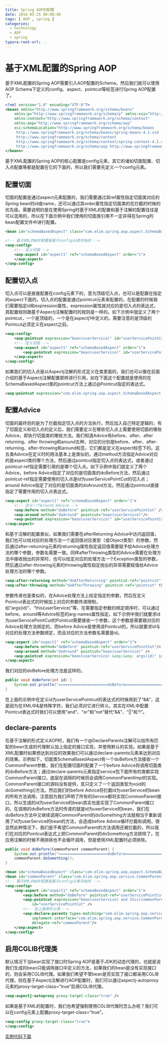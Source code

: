 ```yaml
---
title: Spring AOP的配置
date: 2018-05-25 00:00:00
tags: [ AOP , spring ]
categories:
  - technology
  - AOP
  - spring
typora-root-url: ..
---
```


# 基于XML配置的Spring AOP

基于XML配置的Spring AOP需要引入AOP配置的Schema，然后我们就可以使用AOP Schema下定义的config、aspect、pointcut等标签进行Spring AOP配置了。

```xml
<?xml version="1.0" encoding="UTF-8"?>
<beans xmlns="http://www.springframework.org/schema/beans"
    xmlns:p="http://www.springframework.org/schema/p" xmlns:xsi="http://www.w3.org/2001/XMLSchema-instance"
    xmlns:context="http://www.springframework.org/schema/context"
    xmlns:aop="http://www.springframework.org/schema/aop"
    xsi:schemaLocation="http://www.springframework.org/schema/beans
     http://www.springframework.org/schema/beans/spring-beans-4.1.xsd
     http://www.springframework.org/schema/context
     http://www.springframework.org/schema/context/spring-context-4.1.xsd
     http://www.springframework.org/schema/aop http://www.springframework.org/schema/aop/spring-aop-4.1.xsd">
</beans>
```
<!--more-->
基于XML配置的Spring AOP的核心配置是config元素，其它的诸如切面配置、切入点配置等都是配置在它的下面的，所以我们需要先定义一个config元素。

## 配置切面

切面的配置是通过aspect元素配置的，我们需要通过其ref属性指定切面类对应的Spring bean的id或name，还可以通过其order属性指定切面类的在拦截的时候的优先级。需要说明的是在使用Spring时基于XML的配置和基于注解的配置往往是可以混用的，所以在下面示例中我们使用的切面类引用不一定非得在Spring的bean配置文件中进行配置。

```xml
<bean id="schemaBasedAspect" class="com.elim.spring.aop.aspect.SchemaBasedAspect"/>

<!-- 基于XML的AOP配置是基于config元素开始的 -->
<aop:config>
    <!-- 定义切面 -->
    <aop:aspect id="aspect1" ref="schemaBasedAspect" order="1">
    </aop:aspect>
</aop:config>
```

## 配置切入点

切入点可以是直接配置在config元素下的，意为顶级切入点，也可以是配置在指定的aspect下面的。切入点的配置是通过pointcut元素来配置的，在配置的时候我们需要指定id和expression属性，expression属性就对应的是切入点的表达式，其配置规则跟基于Aspectj注解配置时的规则是一样的。如下示例中就定义了两个pointcut，一个是顶级的，一个是在aspectj1中定义的。需要注意的是顶级的Pointcut必须定义在aspect之前。

```xml
<aop:config>
    <aop:pointcut expression="bean(userService)" id="userServicePointCut2"/>
    <!-- 定义切面 -->
    <aop:aspect id="aspect1" ref="schemaBasedAspect" order="1">
        <aop:pointcut expression="bean(userService)" id="userServicePointCut"/>
    </aop:aspect>
</aop:config>
```

如果我们的切入点是以Aspectj注解的形式定义在类里面的，我们也可以像在前面介绍的基于Aspectj注解配置那样进行引用，如在下面这个配置就是使用的在SchemaBasedAspect类的pointcut方法上通过@Pointcut指定的表达式。

```xml
<aop:pointcut expression="com.elim.spring.aop.aspect.SchemaBasedAspect.pointcut()" id="pointcut"/>
```

## 配置Advice

切面的最终目的是为了拦截指定切入点的方法执行，然后加入自己特定逻辑的，有了切面定义和切入点的定义后，我们需要定义在哪些切入点上需要使用切面的哪些Advice，即执行切面类的哪些方法。我们知道Advice有before、after、after returning、after throwing和around五种，对应的分别是before、after、after-returning、after-throwing和around标签，它们都是定义在aspect标签下的。这五类Advice在定义时的用法基本上是类似的，通过method方法指定Advice对应的是aspect类的哪个方法，然后通过pointcut指定切入点的表达式，或者通过pointcut-ref指定需要引用的是哪个切入点。如下示例中我们就定义了两个Advice，before Advice指定了对应的是切面类的doBefore方法，然后通过pointcut-ref指定需要使用的切入点是id为userServicePointCut的切入点；around Advice指定了对应的是切面类的doAround方法，然后通过pointcut直接指定了需要作用的切入点表达式。

```xml
<aop:aspect id="aspect1" ref="schemaBasedAspect" order="1">
    <!-- 定义一个Around Advice -->
    <aop:before method="doBefore" pointcut-ref="userServicePointCut" />
    <aop:around method="doAround" pointcut="bean(userService)"/>
    <aop:pointcut expression="bean(userService)" id="userServicePointCut"/>
</aop:aspect>
```

和基于注解的配置类似，如果我们需要在afterReturning Advice中访问返回值，我们也可以给对应的处理方法一个返回值对应类型（或Object类型）的参数，然后通过after-returning元素的returning属性指定返回值需要赋予给Advice处理方法的哪个参数，参数名需要一致。同样afterThrowing类型的Advice需要在处理方法中接收抛出的异常时，也可以给定对应的处理方法一个Exception类型的参数，然后通过after-throwing元素的throwing属性指定抛出的异常需要赋值给Advice处理方法的哪个参数。

```xml
<aop:after-returning method="doAfterReturning" pointcut-ref="pointcut" returning="returnValue"/>
<aop:after-throwing method="doAfterThrowing" pointcut-ref="pointcut" throwing="ex"/>
```

参数传递也是类似的，在Advice处理方法上给定指定的参数，然后在定义Pointcut表达式的时候加上对应的参数传递限制，如“args(id)”、“this(userService)”等，在需要指定参数的绑定顺序时，可以通过before、around等Advice标签的arg-names属性指定。如下示例中我们就要求id为userServicePointCut的Pointcut需要接收一个参数，这个参数是需要跟对应的Advice处理方法绑定的，而before Advice是使用该Pointcut的，所以就要求id与对应的处理方法参数绑定，而且对应的方法参数名需要是id。

```xml
<aop:aspect id="aspect1" ref="schemaBasedAspect" order="1">
    <aop:before method="doBefore" pointcut-ref="userServicePointCut"/>
    <aop:around method="doAround" pointcut="bean(userService)" />
    <aop:pointcut expression="bean(userService) &amp;&amp; args(id)" id="userServicePointCut"/>
</aop:aspect>
```

我们对应的doBefore处理方法是这样的。

```java
public void doBefore(int id) {
    System.out.println("======================doBefore======================" + id);
}
```

在上面的示例中在定义id为userServicePointcut的表达式的时候用到了“&&”，这是因为在XML中&是特殊字符，我们必须对它进行转义。其实在XML中配置Pointcut表达式时我们可以使用“and”、“or”和“not”替代“&&”、“||”和“!”。

## declare-parents

在基于注解的形式定义AOP时，我们有一个@DeclareParents注解可以给所有匹配的bean生成的代理默认加上指定的接口实现，并使用默认的实现。如果是基于XML配置时如果想达到对应的效果我们可以通过declare-parents元素来达到对应的效果。示例如下，切面类SchemaBasedAspect有一个doBefore方法接收一个CommonParent参数，我们在配置切面时配置了一个before Advice将调用切面类的doBefore方法；通过declare-parents元素指定service包下面所有的类都实现CommonParent接口，底层在调用的时候将会调用CommonParentImpl的实现。CommonParent接口的源码没有提供，其只定义了一个返回类型为void的doSomething()方法。然后我们的before Advice将拦截id为userService的bean的所有方法调用，注意因为我们声明了所有的Service都将实现CommonParent接口，所以生成的id为userService的bean其实也是实现了CommonParent接口的，在调用的doBefore方法时传递的就是id为userService的bean，我们在doBefore方法中又继续调用CommonParent的doSomething方法就相当于重新调用了id为userService的bean的方法，会造成before Advice循环拦截和调用。很显然此种情况下，我们是不希望CommonParent的方法调用还被拦截的，所以我们在对应的Pointcut表达式上把CommonParent的doSomething方法排除了。在应用注解的时候不用排除也不会循环调用，但是使用XML配置时必须排除。

```java
public void doBefore(CommonParent commonParent) {
    System.out.println("======================doBefore======================");
    commonParent.doSomething();
}
```

```xml
<bean id="schemaBasedAspect" class="com.elim.spring.aop.aspect.SchemaBasedAspect" />
<bean id="commonParent" class="com.elim.spring.aop.service.CommonParentImpl" />
<!-- 基于XML的AOP配置是基于config元素开始的 -->
<aop:config>
    <aop:aspect id="aspect1" ref="schemaBasedAspect" order="1">
        <aop:before method="doBefore" pointcut-ref="userServicePointCut" />
        <aop:pointcut expression="bean(userService) and this(commonParent) and !execution(void com.elim.spring.aop.service.CommonParent.doSomething())"
            id="userServicePointCut" />
        <!-- 加上通用的父类 -->
        <aop:declare-parents types-matching="com.elim.spring.aop.service..*"
            implement-interface="com.elim.spring.aop.service.CommonParent"
            delegate-ref="commonParent"/>
    </aop:aspect>
</aop:config>
```

## 启用CGLIB代理类

默认情况下当bean实现了接口时Spring AOP是基于JDK的动态代理的，也就是说我们生成的bean只能调用接口中定义的方法，如果我们的bean是没有实现接口的，则会采用CGLIB代理。如果我们希望不管bean是否实现了接口都采用CGLIB代理，则在基于Aspectj注解进行AOP配置时，我们可以通过aspectj-autoproxy元素的proxy-target-class=”true”启用CGLIB代理。

```xml
<aop:aspectj-autoproxy proxy-target-class="true" />
```

如果是基于XML的配置时，我们也希望强制使用CGLIB代理时怎么办呢？我们可以在config元素上配置proxy-target-class=”true”。

```xml
<aop:config proxy-target-class="true">
</aop:config>
```

[实例代码下载](/zip/SpringAOPExample.zip)